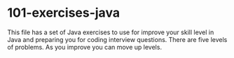 # 101-exercises-java
This file has a set of Java exercises to use for improve your skill level in Java and preparing you for coding interview questions. There are five levels of problems. As you improve you can move up levels.
